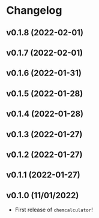 # Changelog

<!--next-version-placeholder-->

## v0.1.8 (2022-02-01)


## v0.1.7 (2022-02-01)


## v0.1.6 (2022-01-31)


## v0.1.5 (2022-01-28)


## v0.1.4 (2022-01-28)


## v0.1.3 (2022-01-27)


## v0.1.2 (2022-01-27)


## v0.1.1 (2022-01-27)


## v0.1.0 (11/01/2022)

- First release of `chemcalculator`!